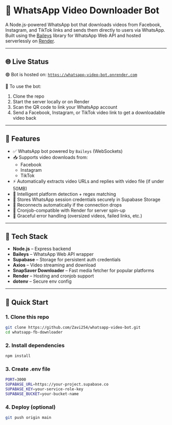 # 🤖 WhatsApp Video Downloader Bot

A Node.js-powered WhatsApp bot that downloads videos from Facebook, Instagram, and TikTok links and sends them directly to users via WhatsApp. Built using the [Baileys](https://github.com/adiwajshing/Baileys) library for WhatsApp Web API and hosted serverlessly on [Render](https://render.com).

---

## 🌐 Live Status

🟢 Bot is hosted on: [`https://whatsapp-video-bot.onrender.com`](https://whatsapp-video-bot.onrender.com)

📱 To use the bot:
1. Clone the repo
2. Start the server locally or on Render
3. Scan the QR code to link your WhatsApp account
4. Send a Facebook, Instagram, or TikTok video link to get a downloadable video back

---

## 🎯 Features

- ✅ WhatsApp bot powered by `Baileys` (WebSockets)
- 📥 Supports video downloads from:
  - Facebook
  - Instagram
  - TikTok
- ⚡ Automatically extracts video URLs and replies with video file (if under 50MB)
- 🧠 Intelligent platform detection + regex matching
- 🔐 Stores WhatsApp session credentials securely in Supabase Storage
- 🔁 Reconnects automatically if the connection drops
- 🧰 Cronjob-compatible with Render for server spin-up
- 🚨 Graceful error handling (oversized videos, failed links, etc.)

---

## 🔧 Tech Stack

- **Node.js** – Express backend
- **Baileys** – WhatsApp Web API wrapper
- **Supabase** – Storage for persistent auth credentials
- **Axios** – Video streaming and download
- **SnapSaver Downloader** – Fast media fetcher for popular platforms
- **Render** – Hosting and cronjob support
- **dotenv** – Secure env config

---

## 🚀 Quick Start

### 1. Clone this repo
```bash
git clone https://github.com/Zavi254/whatsapp-video-bot.git
cd whatsapp-fb-downloader

```
### 2. Install dependencies
```bash
npm install
```

### 3. Create .env file
```bash
PORT=3000
SUPABASE_URL=https://your-project.supabase.co
SUPABASE_KEY=your-service-role-key
SUPABASE_BUCKET=your-bucket-name
```
### 4. Deploy (optional)
```bash
git push origin main
```